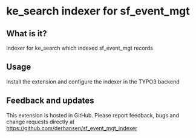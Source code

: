 ke_search indexer for sf_event_mgt
==================================

## What is it?

Indexer for ke_search which indexed sf_event_mgt records

## Usage

Install the extension and configure the indexer in the TYPO3 backend

## Feedback and updates

This extension is hosted in GitHub. Please report feedback, bugs and change requests directly at 
https://github.com/derhansen/sf_event_mgt_indexer